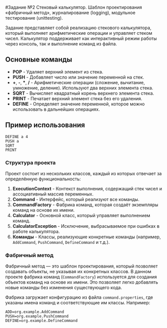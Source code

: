 #Задание №2 Стековый калькулятор. Шаблон проектирования «фабричный метод», журналирование (logging), модульное тестирование (unittesting).

Задание представляет собой реализацию стекового калькулятора, который выполняет арифметические операции и управляет стеком чисел. Калькулятор поддерживает как интерактивный режим работы через консоль, так и выполнение команд из файла. 

## Основные команды
- **POP** - Удаляет верхний элемент из стека.
- **PUSH** - Добавляет число или значение переменной на стек.
- **+**, **-**, **\***, **/** - Арифметические операции (сложение, вычитание, умножение, деление). Используют два верхних элемента стека.
- **SQRT** - Вычисляет квадратный корень верхнего элемента стека.
- **PRINT** - Печатает верхний элемент стека без его удаления.
- **DEFINE** - Определяет значение переменной, которое можно использовать в дальнейших операциях.

## Пример использования

```plaintext
DEFINE a 4
PUSH a
SQRT
PRINT
```

### Структура проекта

Проект состоит из нескольких классов, каждый из которых отвечает за определённую функциональность:

1. **ExecutionContext** - Контекст выполнения, содержащий стек чисел и ассоциативный массив переменных.
2. **Command** - Интерфейс, который реализуют все команды.
3. **CommandFactory** - Фабрика команд, которая создаёт экземпляры команд на основе их имени.
4. **Calculator** - Основной класс, который управляет выполнением команд.
5. **CalculatorException** - Исключение, выбрасываемое при ошибках в работе калькулятора.
6. **Команды** - Классы, реализующие конкретные команды (например, `AddCommand`, `PushCommand`, `DefineCommand` и т.д.).

### Фабричный метод

Фабричный метод — это шаблон проектирования, который позволяет создавать объекты, не указывая их конкретных классов. В данном проекте фабрика команд (`CommandFactory`) используется для создания объектов команд на основе их имени. Это позволяет легко добавлять новые команды без изменения существующего кода.

Фабрика загружает конфигурацию из файла `command.properties`, где указаны имена команд и соответствующие им классы. Например:

```properties
ADD=org.example.AddCommand
PUSH=org.example.PushCommand
DEFINE=org.example.DefineCommand
```


